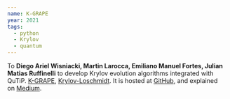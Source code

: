 ```yaml
---
name: K-GRAPE
year: 2021
tags:
  - python
  - Krylov
  - quantum
---
```

To **Diego Ariel Wisniacki, Martin Larocca, Emiliano Manuel Fortes, Julian Matias Ruffinelli** to develop Krylov evolution algorithms integrated with QuTiP. [K-GRAPE](https://arxiv.org/abs/2010.03598), [Krylov-Loschmidt](https://arxiv.org/abs/2107.09805). It is hosted at [GitHub](https://github.com/emilianomfortes/krylovsolver), and explained on [Medium](https://medium.com/@julian.ruffinelli/krylov-approximation-method-for-quantum-evolution-148b3f023ec4).
